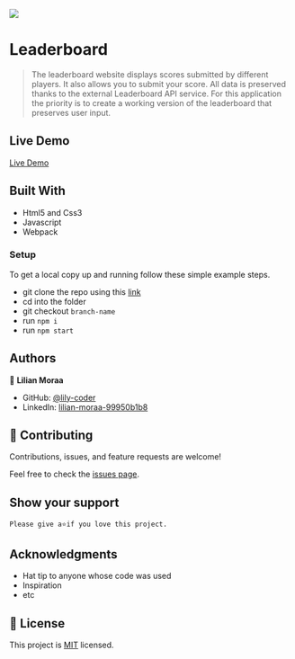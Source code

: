 ![](https://img.shields.io/badge/Microverse-blueviolet)

# Leaderboard

> The leaderboard website displays scores submitted by different players. It also allows you to submit your score. All data is preserved thanks to the external Leaderboard API service. For this application the priority is to create a working version of the leaderboard that preserves user input.
## Live Demo
[Live Demo](https://lily-coder.github.io/leaderboard/)

## Built With

- Html5 and Css3
- Javascript
- Webpack

### Setup
To get a local copy up and running follow these simple example steps.

- git clone the repo using this [link](https://github.com/lily-coder/leaderboard.git)
- cd into the folder
- git checkout `branch-name`
- run `npm i`
- run `npm start`

## Authors

👤 **Lilian Moraa**

- GitHub: [@lily-coder](https://github.com/lily-coder/lily-coder)
- LinkedIn: [lilian-moraa-99950b1b8](https://www.linkedin.com/in/lilian-moraa-99950b1b8)

## 🤝 Contributing

Contributions, issues, and feature requests are welcome!

Feel free to check the [issues page](https://github.com/lily-coder/leaderboard/issues/).

## Show your support

    Please give a⭐️if you love this project.
## Acknowledgments

- Hat tip to anyone whose code was used
- Inspiration
- etc

## 📝 License

This project is [MIT](./MIT.md) licensed.